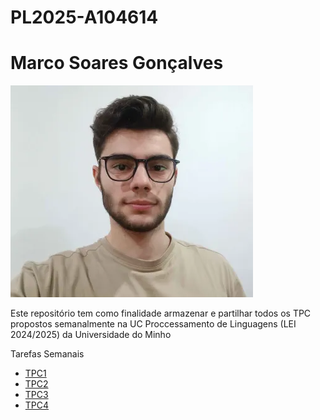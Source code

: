 # PL2025-A104614

# Marco Soares Gonçalves

![Alt text](image.PNG)

Este repositório tem como finalidade armazenar e partilhar todos os TPC propostos semanalmente na UC Proccessamento de Linguagens (LEI 2024/2025) da Universidade do Minho

Tarefas Semanais

- [TPC1](https://github.com/MarcoGoncalves123/PL2025-A104614/tree/main/TPC1) 
- [TPC2](https://github.com/MarcoGoncalves123/PL2025-A104614/tree/main/TPC2)
- [TPC3](https://github.com/MarcoGoncalves123/PL2025-A104614/tree/main/TPC3) 
- [TPC4](https://github.com/MarcoGoncalves123/PL2025-A104614/tree/main/TPC4)
